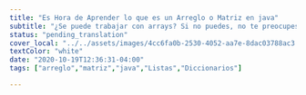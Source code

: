 ```yaml
---
title: "Es Hora de Aprender lo que es un Arreglo o Matriz en java"
subtitle: "¿Se puede trabajar con arrays? Si no puedes, no te preocupes aquí, aprenderás qué es un array y cómo trabajar con ellos."
status: "pending_translation"
cover_local: "../../assets/images/4cc6fa0b-2530-4052-aa7e-8dac03788ac3.png"
textColor: "white"
date: "2020-10-19T12:36:31-04:00"
tags: ["arreglo","matriz","java","Listas","Diccionarios"]

---
```


